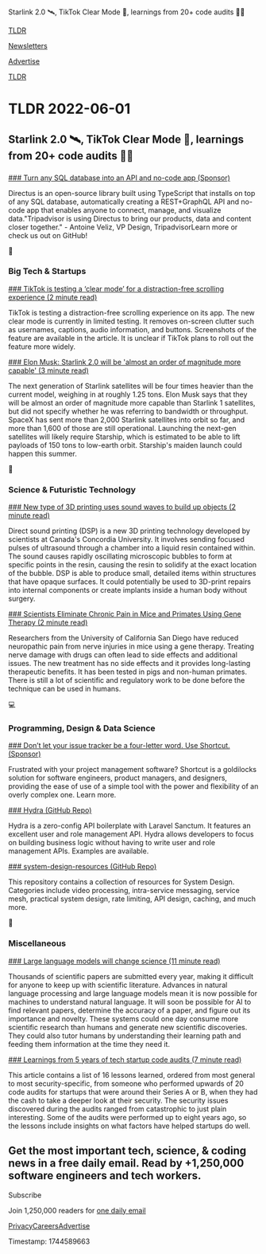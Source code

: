 Starlink 2.0 🛰️, TikTok Clear Mode 📱, learnings from 20+ code audits 👨‍💻

[TLDR](/)

[Newsletters](/newsletters)

[Advertise](https://advertise.tldr.tech/)

[TLDR](/)

# TLDR 2022-06-01

## Starlink 2.0 🛰️, TikTok Clear Mode 📱, learnings from 20+ code audits 👨‍💻

### 

[### Turn any SQL database into an API and no-code app (Sponsor)](https://directus.io/?utm_source=tldr)

Directus is an open-source library built using TypeScript that installs on top of any SQL database, automatically creating a REST+GraphQL API and no-code app that enables anyone to connect, manage, and visualize data."Tripadvisor is using Directus to bring our products, data and content closer together." - Antoine Veliz, VP Design, TripadvisorLearn more or check us out on GitHub!

📱

### Big Tech & Startups

[### TikTok is testing a ‘clear mode’ for a distraction-free scrolling experience (2 minute read)](https://techcrunch.com/2022/05/31/tiktok-testing-clear-mode-distraction-free-scrolling-experience/?utm_source=tldrnewsletter)

TikTok is testing a distraction-free scrolling experience on its app. The new clear mode is currently in limited testing. It removes on-screen clutter such as usernames, captions, audio information, and buttons. Screenshots of the feature are available in the article. It is unclear if TikTok plans to roll out the feature more widely.

[### Elon Musk: Starlink 2.0 will be 'almost an order of magnitude more capable' (3 minute read)](https://interestingengineering.com/elon-musk-starlink-starship?utm_source=rss&amp;utm_medium=article&amp;utm_content=31052022?utm_source=tldrnewsletter)

The next generation of Starlink satellites will be four times heavier than the current model, weighing in at roughly 1.25 tons. Elon Musk says that they will be almost an order of magnitude more capable than Starlink 1 satellites, but did not specify whether he was referring to bandwidth or throughput. SpaceX has sent more than 2,000 Starlink satellites into orbit so far, and more than 1,600 of those are still operational. Launching the next-gen satellites will likely require Starship, which is estimated to be able to lift payloads of 150 tons to low-earth orbit. Starship's maiden launch could happen this summer.

🚀

### Science & Futuristic Technology

[### New type of 3D printing uses sound waves to build up objects (2 minute read)](https://newatlas.com/3d-printing/direct-sound-3d-printing/?utm_source=tldrnewsletter)

Direct sound printing (DSP) is a new 3D printing technology developed by scientists at Canada's Concordia University. It involves sending focused pulses of ultrasound through a chamber into a liquid resin contained within. The sound causes rapidly oscillating microscopic bubbles to form at specific points in the resin, causing the resin to solidify at the exact location of the bubble. DSP is able to produce small, detailed items within structures that have opaque surfaces. It could potentially be used to 3D-print repairs into internal components or create implants inside a human body without surgery.

[### Scientists Eliminate Chronic Pain in Mice and Primates Using Gene Therapy (2 minute read)](https://futurism.com/neoscope/chronic-pain-gene-therapy?utm_source=tldrnewsletter)

Researchers from the University of California San Diego have reduced neuropathic pain from nerve injuries in mice using a gene therapy. Treating nerve damage with drugs can often lead to side effects and additional issues. The new treatment has no side effects and it provides long-lasting therapeutic benefits. It has been tested in pigs and non-human primates. There is still a lot of scientific and regulatory work to be done before the technique can be used in humans.

💻

### Programming, Design & Data Science

[### Don’t let your issue tracker be a four-letter word. Use Shortcut. (Sponsor)](https://shortcut.com/?utm_source=tldr&amp;utm_medium=spon_nl&amp;utm_campaign=prospecting&amp;utm_content=goldilocks)

Frustrated with your project management software? Shortcut is a goldilocks solution for software engineers, product managers, and designers, providing the ease of use of a simple tool with the power and flexibility of an overly complex one. Learn more.

[### Hydra (GitHub Repo)](https://github.com/hasinhayder/hydra?utm_source=tldrnewsletter)

Hydra is a zero-config API boilerplate with Laravel Sanctum. It features an excellent user and role management API. Hydra allows developers to focus on building business logic without having to write user and role management APIs. Examples are available.

[### system-design-resources (GitHub Repo)](https://github.com/interviewready/system-design-resources?utm_source=tldrnewsletter)

This repository contains a collection of resources for System Design. Categories include video processing, intra-service messaging, service mesh, practical system design, rate limiting, API design, caching, and much more.

🎁

### Miscellaneous

[### Large language models will change science (11 minute read)](https://xcorr.net/2022/05/30/large-language-models-will-change-science/?utm_source=tldrnewsletter)

Thousands of scientific papers are submitted every year, making it difficult for anyone to keep up with scientific literature. Advances in natural language processing and large language models mean it is now possible for machines to understand natural language. It will soon be possible for AI to find relevant papers, determine the accuracy of a paper, and figure out its importance and novelty. These systems could one day consume more scientific research than humans and generate new scientific discoveries. They could also tutor humans by understanding their learning path and feeding them information at the time they need it.

[### Learnings from 5 years of tech startup code audits (7 minute read)](https://kenkantzer.com/learnings-from-5-years-of-tech-startup-code-audits/?utm_source=tldrnewsletter)

This article contains a list of 16 lessons learned, ordered from most general to most security-specific, from someone who performed upwards of 20 code audits for startups that were around their Series A or B, when they had the cash to take a deeper look at their security. The security issues discovered during the audits ranged from catastrophic to just plain interesting. Some of the audits were performed up to eight years ago, so the lessons include insights on what factors have helped startups do well.

## Get the most important tech, science, & coding news in a free daily email. Read by +1,250,000 software engineers and tech workers.

Subscribe

Join 1,250,000 readers for [one daily email](/api/latest/tech)

[Privacy](/privacy)[Careers](https://jobs.ashbyhq.com/tldr.tech)[Advertise](/tech/advertise)

Timestamp: 1744589663